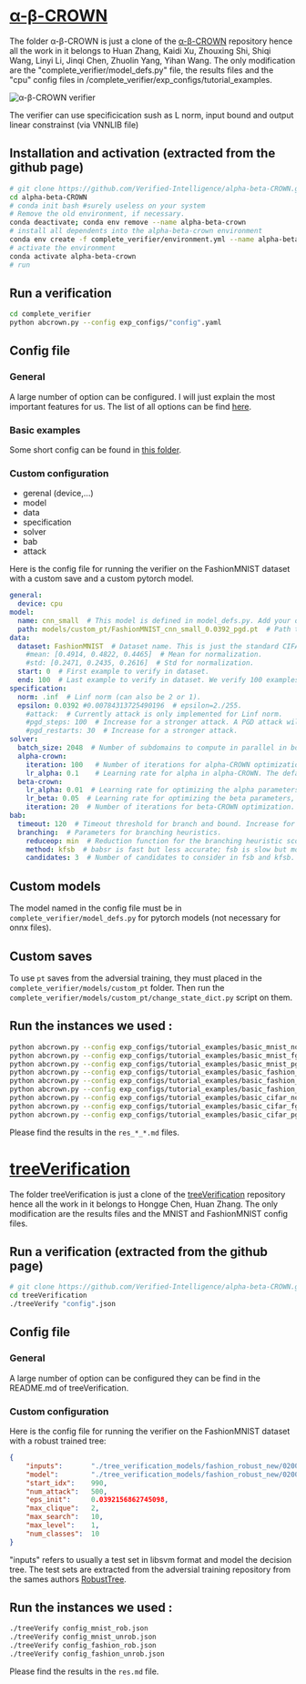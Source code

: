 # [α-β-CROWN](https://github.com/Verified-Intelligence/alpha-beta-CROWN)

The folder α-β-CROWN is just a clone of the [α-β-CROWN](https://github.com/Verified-Intelligence/alpha-beta-CROWN) repository hence all the work in it belongs to Huan Zhang, Kaidi Xu, Zhouxing Shi, Shiqi Wang, Linyi Li, Jinqi Chen, Zhuolin Yang, Yihan Wang. 
The only modification are the "complete_verifier/model_defs.py" file, the results files and the "cpu" config files in /complete_verifier/exp_configs/tutorial_examples.

![α-β-CROWN verifier](https://camo.githubusercontent.com/249374ab11a00eeb7d631b3c7cc195d52a75c39195d2c90db549ac506cf68942/68747470733a2f2f7777772e6875616e2d7a68616e672e636f6d2f696d616765732f75706c6f61642f616c7068612d626574612d63726f776e2f616263726f776e5f75736167652e706e67)

The verifier can use specificication sush as L norm, input bound and output linear constrainst (via VNNLIB file) 

## Installation and activation (extracted from the github page)


```bash
# git clone https://github.com/Verified-Intelligence/alpha-beta-CROWN.git
cd alpha-beta-CROWN
# conda init bash #surely useless on your system
# Remove the old environment, if necessary.
conda deactivate; conda env remove --name alpha-beta-crown
# install all dependents into the alpha-beta-crown environment
conda env create -f complete_verifier/environment.yml --name alpha-beta-crown
# activate the environment
conda activate alpha-beta-crown
# run 
```

## Run a verification
```bash
cd complete_verifier
python abcrown.py --config exp_configs/"config".yaml
```

## Config file

### General

A large number of option can be configured. I will just explain the most important features for us.
The list of all options can be find [here](https://github.com/Verified-Intelligence/alpha-beta-CROWN/blob/main/complete_verifier/docs/abcrown_all_params.yaml).

### Basic examples

Some short config can be found in [this folder](https://github.com/Verified-Intelligence/alpha-beta-CROWN/tree/main/complete_verifier/exp_configs/tutorial_examples).

### Custom configuration

- gerenal (device,...)
- model
- data
- specification
- solver
- bab
- attack


Here is the config file for running the verifier on the FashionMNIST dataset with a custom save and a custom pytorch model.
```yaml
general:
  device: cpu
model:
  name: cnn_small  # This model is defined in model_defs.py. Add your own model definitions there.
  path: models/custom_pt/FashionMNIST_cnn_small_0.0392_pgd.pt  # Path to PyTorch checkpoint.
data:
  dataset: FashionMNIST  # Dataset name. This is just the standard CIFAR-10 test set defined in the "load_verification_dataset()" function in utils.py
    #mean: [0.4914, 0.4822, 0.4465]  # Mean for normalization.
    #std: [0.2471, 0.2435, 0.2616]  # Std for normalization.
  start: 0  # First example to verify in dataset.
  end: 100  # Last example to verify in dataset. We verify 100 examples in this test.
specification:
  norm: .inf  # Linf norm (can also be 2 or 1).
  epsilon: 0.0392 #0.00784313725490196  # epsilon=2./255.
    #attack:  # Currently attack is only implemented for Linf norm.
    #pgd_steps: 100  # Increase for a stronger attack. A PGD attack will be used before verification to filter on non-robust data examples.
    #pgd_restarts: 30  # Increase for a stronger attack.
solver:
  batch_size: 2048  # Number of subdomains to compute in parallel in bound solver. Decrease if you run out of memory.
  alpha-crown:
    iteration: 100   # Number of iterations for alpha-CROWN optimization. Alpha-CROWN is used to compute all intermediate layer bounds before branch and bound starts.
    lr_alpha: 0.1    # Learning rate for alpha in alpha-CROWN. The default (0.1) is typically ok.
  beta-crown:
    lr_alpha: 0.01  # Learning rate for optimizing the alpha parameters, the default (0.01) is typically ok, but you can try to tune this parameter to get better lower bound.
    lr_beta: 0.05  # Learning rate for optimizing the beta parameters, the default (0.05) is typically ok, but you can try to tune this parameter to get better lower bound.
    iteration: 20  # Number of iterations for beta-CROWN optimization. 20 is often sufficient, 50 or 100 can also be used.
bab:
  timeout: 120  # Timeout threshold for branch and bound. Increase for verifying more points.
  branching:  # Parameters for branching heuristics.
    reduceop: min  # Reduction function for the branching heuristic scores, min or max. Using max can be better on some models.
    method: kfsb  # babsr is fast but less accurate; fsb is slow but most accurate; kfsb is usually a balance.
    candidates: 3  # Number of candidates to consider in fsb and kfsb. More leads to slower but better branching. 3 is typically good enough.
```

## Custom models

The model named in the config file must be in ```complete_verifier/model_defs.py``` for pytorch models (not necessary for onnx files).

## Custom saves

To use ```pt``` saves from the adversial training, they must placed in the ```complete_verifier/models/custom_pt``` folder.
Then run the ```complete_verifier/models/custom_pt/change_state_dict.py``` script on them.

## Run the instances we used :

```bash
python abcrown.py --config exp_configs/tutorial_examples/basic_mnist_none_cpu.yaml
python abcrown.py --config exp_configs/tutorial_examples/basic_mnist_fgsm_cpu.yaml
python abcrown.py --config exp_configs/tutorial_examples/basic_mnist_pgd_cpu.yaml         
python abcrown.py --config exp_configs/tutorial_examples/basic_fashion_mnist_none_cpu.yaml
python abcrown.py --config exp_configs/tutorial_examples/basic_fashion_mnist_fgsm_cpu.yaml
python abcrown.py --config exp_configs/tutorial_examples/basic_fashion_mnist_pgd_cpu.yaml
python abcrown.py --config exp_configs/tutorial_examples/basic_cifar_none_cpu.yaml 
python abcrown.py --config exp_configs/tutorial_examples/basic_cifar_fgsm_cpu.yaml 
python abcrown.py --config exp_configs/tutorial_examples/basic_cifar_pgd_cpu.yaml
```

Please find the results in the ```res_*_*.md``` files.

# [treeVerification](https://github.com/chenhongge/treeVerification)

The folder treeVerification is just a clone of the [treeVerification](https://github.com/chenhongge/treeVerification) repository hence all the work in it belongs to Hongge Chen, Huan Zhang.
The only modification are the results files and the MNIST and FashionMNIST config files. 

## Run a verification (extracted from the github page)

```bash
# git clone https://github.com/Verified-Intelligence/alpha-beta-CROWN.git
cd treeVerification
./treeVerify "config".json
```

## Config file

### General

A large number of option can be configured they can be find in the README.md of treeVerification.

### Custom configuration

Here is the config file for running the verifier on the FashionMNIST dataset with a robust trained tree:
```json
{   
    "inputs":       "./tree_verification_models/fashion_robust_new/0200.libsvm", 
    "model":        "./tree_verification_models/fashion_robust_new/0200.json",
    "start_idx":    990,
    "num_attack":   500,
    "eps_init":     0.0392156862745098,
    "max_clique":   2,
    "max_search":   10,
    "max_level":    1,
    "num_classes":  10
}
```
"inputs" refers to usually a test set in libsvm format and model the decision tree.
The test sets are extracted from the adversial training repository from the sames authors [RobustTree](https://github.com/chenhongge/RobustTrees).


## Run the instances we used :

```bash
./treeVerify config_mnist_rob.json
./treeVerify config_mnist_unrob.json
./treeVerify config_fashion_rob.json
./treeVerify config_fashion_unrob.json
```

Please find the results in the ```res.md``` file.
